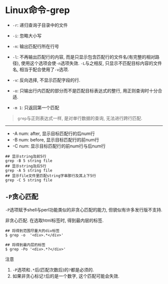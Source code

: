 # Linux命令-grep

- `-r`: 递归查询子目录中的文件
- `-i`: 忽略大小写

- `-n`: 输出匹配行所在行号
- `-l`: 不再输出匹配行的内容, 而是只显示包含匹配行的文件名(有完整的相对路径), 使用这个选项会使`-n`选项失效. `-L`与之相反, 只显示不匹配目标内容的文件名, 相当于配合使用了`-v`选项.
- `-v`: 反向选择, 不显示匹配字段的行.
- `-o`: 只输出行内匹配的部分而不是匹配目标表达式的整行, 用正则查询时十分合适.
- `-m 1`: 只返回第一个匹配

> `grep`与正则表达式一样, 是对单行数据的查询, 无法进行跨行匹配.

------

- -A num: after, 显示目标匹配行的后num行
- -B num: before, 显示目标匹配行的前num行
- -C num: 显示目标匹配行的前num行与后num行

```shell
## 显示string及前5行
grep -B 5 string file
## 显示string及后5行
grep -A 5 string file
## 显示file文件里匹配string字串那行及其上下5行
grep -C 5 string file
```

## `-P`贪心匹配

`-P`选项赋予shell与perl功能类似的非贪心匹配的能力, 但貌似有许多发行版不支持.

非贪心匹配. 在选取html标签时, 得到最内层的标签.

```
## 将得到范围尽量大的div标签
$ grep -o  '<div>.*</div>'

## 将得到最内层的标签
$ grep -Po '<div>.*?</div>'
```

注意

1. `-P`选项和`.*`后(匹配次数后)的`?`都是必须的.
2. 如果非贪心标记`?`后的是一个数字, 这个匹配可能会失效.
